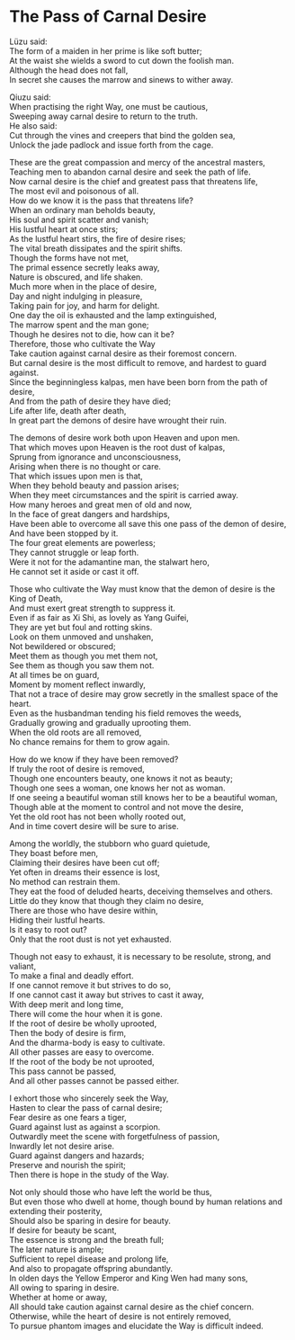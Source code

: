 # The Pass of Carnal Desire

Lüzu said:  
The form of a maiden in her prime is like soft butter;  
At the waist she wields a sword to cut down the foolish man.  
Although the head does not fall,  
In secret she causes the marrow and sinews to wither away.

Qiuzu said:  
When practising the right Way, one must be cautious,  
Sweeping away carnal desire to return to the truth.  
He also said:  
Cut through the vines and creepers that bind the golden sea,  
Unlock the jade padlock and issue forth from the cage.

These are the great compassion and mercy of the ancestral masters,  
Teaching men to abandon carnal desire and seek the path of life.  
Now carnal desire is the chief and greatest pass that threatens life,  
The most evil and poisonous of all.  
How do we know it is the pass that threatens life?  
When an ordinary man beholds beauty,  
His soul and spirit scatter and vanish;  
His lustful heart at once stirs;  
As the lustful heart stirs, the fire of desire rises;  
The vital breath dissipates and the spirit shifts.  
Though the forms have not met,  
The primal essence secretly leaks away,  
Nature is obscured, and life shaken.  
Much more when in the place of desire,  
Day and night indulging in pleasure,  
Taking pain for joy, and harm for delight.  
One day the oil is exhausted and the lamp extinguished,  
The marrow spent and the man gone;  
Though he desires not to die, how can it be?  
Therefore, those who cultivate the Way  
Take caution against carnal desire as their foremost concern.  
But carnal desire is the most difficult to remove, and hardest to guard against.  
Since the beginningless kalpas, men have been born from the path of desire,  
And from the path of desire they have died;  
Life after life, death after death,  
In great part the demons of desire have wrought their ruin.  

The demons of desire work both upon Heaven and upon men.  
That which moves upon Heaven is the root dust of kalpas,  
Sprung from ignorance and unconsciousness,  
Arising when there is no thought or care.  
That which issues upon men is that,  
When they behold beauty and passion arises;  
When they meet circumstances and the spirit is carried away.  
How many heroes and great men of old and now,  
In the face of great dangers and hardships,  
Have been able to overcome all save this one pass of the demon of desire,  
And have been stopped by it.  
The four great elements are powerless;  
They cannot struggle or leap forth.  
Were it not for the adamantine man, the stalwart hero,  
He cannot set it aside or cast it off.  

Those who cultivate the Way must know that the demon of desire is the King of Death,  
And must exert great strength to suppress it.  
Even if as fair as Xi Shi, as lovely as Yang Guifei,  
They are yet but foul and rotting skins.  
Look on them unmoved and unshaken,  
Not bewildered or obscured;  
Meet them as though you met them not,  
See them as though you saw them not.  
At all times be on guard,  
Moment by moment reflect inwardly,  
That not a trace of desire may grow secretly in the smallest space of the heart.  
Even as the husbandman tending his field removes the weeds,  
Gradually growing and gradually uprooting them.  
When the old roots are all removed,  
No chance remains for them to grow again.  

How do we know if they have been removed?  
If truly the root of desire is removed,  
Though one encounters beauty, one knows it not as beauty;  
Though one sees a woman, one knows her not as woman.  
If one seeing a beautiful woman still knows her to be a beautiful woman,  
Though able at the moment to control and not move the desire,  
Yet the old root has not been wholly rooted out,  
And in time covert desire will be sure to arise.  

Among the worldly, the stubborn who guard quietude,  
They boast before men,  
Claiming their desires have been cut off;  
Yet often in dreams their essence is lost,  
No method can restrain them.  
They eat the food of deluded hearts, deceiving themselves and others.  
Little do they know that though they claim no desire,  
There are those who have desire within,  
Hiding their lustful hearts.  
Is it easy to root out?  
Only that the root dust is not yet exhausted.  

Though not easy to exhaust, it is necessary to be resolute, strong, and valiant,  
To make a final and deadly effort.  
If one cannot remove it but strives to do so,  
If one cannot cast it away but strives to cast it away,  
With deep merit and long time,  
There will come the hour when it is gone.  
If the root of desire be wholly uprooted,  
Then the body of desire is firm,  
And the dharma-body is easy to cultivate.  
All other passes are easy to overcome.  
If the root of the body be not uprooted,  
This pass cannot be passed,  
And all other passes cannot be passed either.  

I exhort those who sincerely seek the Way,  
Hasten to clear the pass of carnal desire;  
Fear desire as one fears a tiger,  
Guard against lust as against a scorpion.  
Outwardly meet the scene with forgetfulness of passion,  
Inwardly let not desire arise.  
Guard against dangers and hazards;  
Preserve and nourish the spirit;  
Then there is hope in the study of the Way.  

Not only should those who have left the world be thus,  
But even those who dwell at home, though bound by human relations and extending their posterity,  
Should also be sparing in desire for beauty.  
If desire for beauty be scant,  
The essence is strong and the breath full;  
The later nature is ample;  
Sufficient to repel disease and prolong life,  
And also to propagate offspring abundantly.  
In olden days the Yellow Emperor and King Wen had many sons,  
All owing to sparing in desire.  
Whether at home or away,  
All should take caution against carnal desire as the chief concern.  
Otherwise, while the heart of desire is not entirely removed,  
To pursue phantom images and elucidate the Way is difficult indeed.
